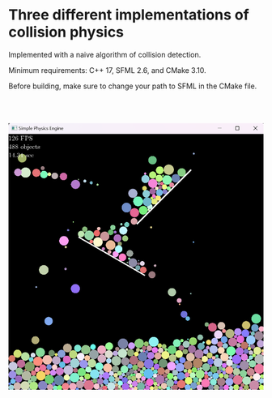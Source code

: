 # Three different implementations of collision physics

Implemented with a naive algorithm of collision detection.

Minimum requirements: C++ 17, SFML 2.6, and CMake 3.10.

Before building, make sure to change your path to SFML in the CMake file.

\
\
\
![image](media/demo.png)